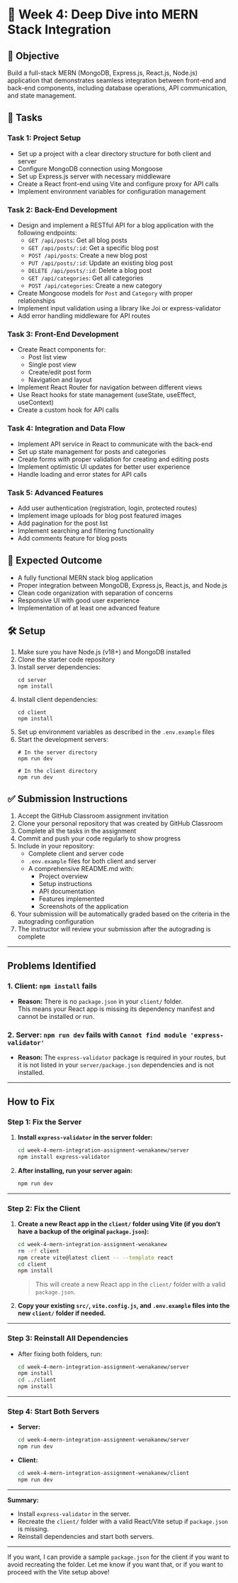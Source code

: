# 🔄 Week 4: Deep Dive into MERN Stack Integration

## 🚀 Objective
Build a full-stack MERN (MongoDB, Express.js, React.js, Node.js) application that demonstrates seamless integration between front-end and back-end components, including database operations, API communication, and state management.

## 📂 Tasks

### Task 1: Project Setup
- Set up a project with a clear directory structure for both client and server
- Configure MongoDB connection using Mongoose
- Set up Express.js server with necessary middleware
- Create a React front-end using Vite and configure proxy for API calls
- Implement environment variables for configuration management

### Task 2: Back-End Development
- Design and implement a RESTful API for a blog application with the following endpoints:
  - `GET /api/posts`: Get all blog posts
  - `GET /api/posts/:id`: Get a specific blog post
  - `POST /api/posts`: Create a new blog post
  - `PUT /api/posts/:id`: Update an existing blog post
  - `DELETE /api/posts/:id`: Delete a blog post
  - `GET /api/categories`: Get all categories
  - `POST /api/categories`: Create a new category
- Create Mongoose models for `Post` and `Category` with proper relationships
- Implement input validation using a library like Joi or express-validator
- Add error handling middleware for API routes

### Task 3: Front-End Development
- Create React components for:
  - Post list view
  - Single post view
  - Create/edit post form
  - Navigation and layout
- Implement React Router for navigation between different views
- Use React hooks for state management (useState, useEffect, useContext)
- Create a custom hook for API calls

### Task 4: Integration and Data Flow
- Implement API service in React to communicate with the back-end
- Set up state management for posts and categories
- Create forms with proper validation for creating and editing posts
- Implement optimistic UI updates for better user experience
- Handle loading and error states for API calls

### Task 5: Advanced Features
- Add user authentication (registration, login, protected routes)
- Implement image uploads for blog post featured images
- Add pagination for the post list
- Implement searching and filtering functionality
- Add comments feature for blog posts

## 🧪 Expected Outcome
- A fully functional MERN stack blog application
- Proper integration between MongoDB, Express.js, React.js, and Node.js
- Clean code organization with separation of concerns
- Responsive UI with good user experience
- Implementation of at least one advanced feature

## 🛠️ Setup
1. Make sure you have Node.js (v18+) and MongoDB installed
2. Clone the starter code repository
3. Install server dependencies:
   ```
   cd server
   npm install
   ```
4. Install client dependencies:
   ```
   cd client
   npm install
   ```
5. Set up environment variables as described in the `.env.example` files
6. Start the development servers:
   ```
   # In the server directory
   npm run dev
   
   # In the client directory
   npm run dev
   ```

## ✅ Submission Instructions
1. Accept the GitHub Classroom assignment invitation
2. Clone your personal repository that was created by GitHub Classroom
3. Complete all the tasks in the assignment
4. Commit and push your code regularly to show progress
5. Include in your repository:
   - Complete client and server code
   - `.env.example` files for both client and server
   - A comprehensive README.md with:
     - Project overview
     - Setup instructions
     - API documentation
     - Features implemented
     - Screenshots of the application
6. Your submission will be automatically graded based on the criteria in the autograding configuration
7. The instructor will review your submission after the autograding is complete 

---

## **Problems Identified**

### 1. **Client: `npm install` fails**
- **Reason:** There is no `package.json` in your `client/` folder.  
  This means your React app is missing its dependency manifest and cannot be installed or run.

### 2. **Server: `npm run dev` fails with `Cannot find module 'express-validator'`**
- **Reason:** The `express-validator` package is required in your routes, but it is not listed in your `server/package.json` dependencies and is not installed.

---

## **How to Fix**

### **Step 1: Fix the Server**
1. **Install `express-validator` in the server folder:**
   ```sh
   cd week-4-mern-integration-assignment-wenakanew/server
   npm install express-validator
   ```
2. **After installing, run your server again:**
   ```sh
   npm run dev
   ```

---

### **Step 2: Fix the Client**
1. **Create a new React app in the `client/` folder using Vite (if you don’t have a backup of the original `package.json`):**
   ```sh
   cd week-4-mern-integration-assignment-wenakanew
   rm -rf client
   npm create vite@latest client -- --template react
   cd client
   npm install
   ```
   > This will create a new React app in the `client/` folder with a valid `package.json`.

2. **Copy your existing `src/`, `vite.config.js`, and `.env.example` files into the new `client/` folder if needed.**

---

### **Step 3: Reinstall All Dependencies**
- After fixing both folders, run:
  ```sh
  cd week-4-mern-integration-assignment-wenakanew/server
  npm install
  cd ../client
  npm install
  ```

---

### **Step 4: Start Both Servers**
- **Server:**
  ```sh
  cd week-4-mern-integration-assignment-wenakanew/server
  npm run dev
  ```
- **Client:**
  ```sh
  cd week-4-mern-integration-assignment-wenakanew/client
  npm run dev
  ```

---

**Summary:**  
- Install `express-validator` in the server.
- Recreate the `client/` folder with a valid React/Vite setup if `package.json` is missing.
- Reinstall dependencies and start both servers.

---

If you want, I can provide a sample `package.json` for the client if you want to avoid recreating the folder. Let me know if you want that, or if you want to proceed with the Vite setup above! 